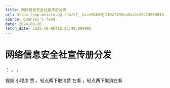 ```yaml
---
title: 网络信息安全社宣传册分发
url: https://mp.weixin.qq.com/s?__biz=Mzk0MjI1NzY1NQ==&mid=2247486801&idx=1&sn=d792afccb80c7df7e83ea6cbf73647d5
source: Doonsec's feed
date: 2024-09-26
fetch_date: 2025-10-06T18:23:49.099988
---
```


# 网络信息安全社宣传册分发

：
，
。

视频
小程序
赞
，轻点两下取消赞
在看
，轻点两下取消在看